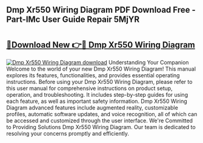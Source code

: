 ## Dmp Xr550 Wiring Diagram PDF Download Free - Part-IMc User Guide Repair 5MjYR

# <h2><a href="http://dfsv4h.blite.top/?on=Dmp+Xr550+Wiring+Diagram">🔗Download New 👉🔴 Dmp Xr550 Wiring Diagram</a></h2>

[![Dmp Xr550 Wiring Diagram download](https://i.imgur.com/lujVjoI.png)](http://dfsv4h.blite.top/?on=Dmp+Xr550+Wiring+Diagram)
Understanding Your Companion Welcome to the world of your new Dmp Xr550 Wiring Diagram! This manual explores its features, functionalities, and provides essential operating instructions. Before using your Dmp Xr550 Wiring Diagram, please refer to this user manual for comprehensive instructions on product setup, operation, and troubleshooting. It includes step-by-step guides for using each feature, as well as important safety information. Dmp Xr550 Wiring Diagram advanced features include augmented reality, customizable profiles, automatic software updates, and voice recognition, all of which can be accessed and customized through the user interface. We're Committed to Providing Solutions Dmp Xr550 Wiring Diagram. Our team is dedicated to resolving your concerns promptly and efficiently.
